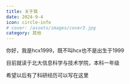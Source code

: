 ```yaml
---
title: 关于我
date: 2024-9-4
icon: circle-info
# cover: /assets/images/cover3.jpg
category: 其他
---
```


你好，我是hcx1999，既不叫hcx也不是出生于1999

目前就读于北大信息科学与技术学院，本科一年级

希望以后有了科研经历可以写在这里
